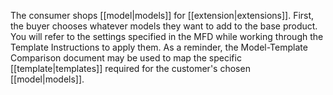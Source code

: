 The consumer shops [[model|models]] for [[extension|extensions]]. First, the buyer chooses whatever models they want to add to the base product. You will refer to the settings specified in the MFD while working through the Template Instructions to apply them. As a reminder, the Model-Template Comparison document may be used to map the specific [[template|templates]] required for the customer's chosen [[model|models]].